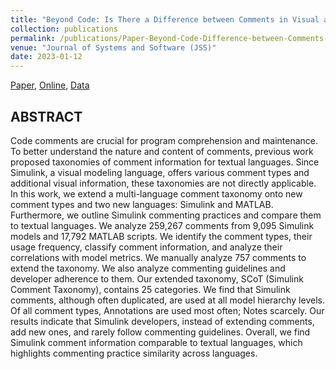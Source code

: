 ```yaml
---
title: "Beyond Code: Is There a Difference between Comments in Visual and Textual Languages?"
collection: publications
permalink: /publications/Paper-Beyond-Code-Difference-between-Comments-in-Visual-Textual-Languages
venue: "Journal of Systems and Software (JSS)"
date: 2023-01-12
---
```


[Paper](https://poojaruhal.github.io/files/Paper-Beyond-Code-Difference-between-Comments-in-Visual-Textual-Languages.pdf),
[Online](https://dx.doi.org/10.2139/ssrn.4650661),
[Data](https://doi.org/10.6084%2Fm9.figshare.24631350)

## ABSTRACT
Code comments are crucial for program comprehension and maintenance. To better understand the nature and content of comments, previous work proposed taxonomies of comment information for textual languages. Since Simulink, a visual modeling language, offers various comment types and additional visual information, these taxonomies are not directly applicable. In this work, we extend a multi-language comment taxonomy onto new comment types and two new languages: Simulink and MATLAB. Furthermore, we outline Simulink commenting practices and compare them to textual languages. We analyze 259,267 comments from 9,095 Simulink models and 17,792 MATLAB scripts. We identify the comment types, their usage frequency, classify comment information, and analyze their correlations with model metrics. We manually analyze 757 comments to extend the taxonomy. We also analyze commenting guidelines and developer adherence to them. Our extended taxonomy, SCoT (Simulink Comment Taxonomy), contains 25 categories. We find that Simulink comments, although often duplicated, are used at all model hierarchy levels. Of all comment types, Annotations are used most often; Notes scarcely. Our results indicate that Simulink developers, instead of extending comments, add new ones, and rarely follow commenting guidelines. Overall, we find Simulink comment information comparable to textual languages, which highlights commenting practice similarity across languages.